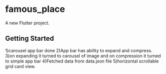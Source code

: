 # famous_place

A new Flutter project.

## Getting Started
1)carousel app bar done
2)App bar has ability to expand and compress.
3)on expanding it turned to carousel of image and on compression it turned to simple app bar
4)Fetched data from data.json file
5)horizontal scrollable grid card view.


